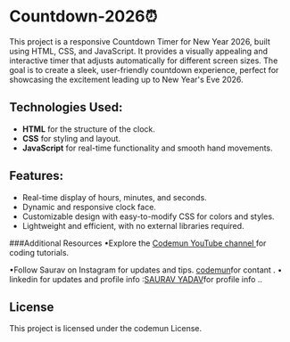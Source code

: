 # Countdown-2026⏰
This project is a responsive Countdown Timer for New Year 2026, built using HTML, CSS, and JavaScript. It provides a visually appealing and interactive timer that adjusts automatically for different screen sizes. The goal is to create a sleek, user-friendly countdown experience, perfect for showcasing the excitement leading up to New Year's Eve 2026.

## Technologies Used:
- **HTML** for the structure of the clock.
- **CSS** for styling and layout.
- **JavaScript** for real-time functionality and smooth hand movements.

## Features:
- Real-time display of hours, minutes, and seconds.
- Dynamic and responsive clock face.
- Customizable design with easy-to-modify CSS for colors and styles.
- Lightweight and efficient, with no external libraries required.

###Additional Resources
•Explore the [Codemun YouTube channel ](https://youtu.be/TxyWL_f9WTs?si=cVzuU38Fgud1NaP0_)for coding tutorials.

•Follow Saurav on Instagram  for updates and tips.
[codemun](https://www.instagram.com/saurav.boi_])for contant .
• linkedin for updates and profile info  :[SAURAV YADAV](https://in.linkedin.com/in/techsavvydeveloperinnovates)for profile info  ..

## License

This project is licensed under the codemun License.
